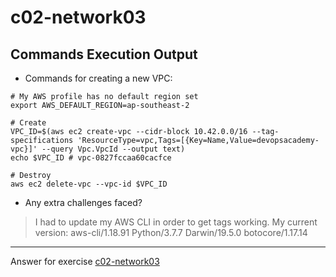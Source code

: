 # c02-network03

## Commands Execution Output

- Commands for creating a new VPC:
```shell script
# My AWS profile has no default region set
export AWS_DEFAULT_REGION=ap-southeast-2

# Create
VPC_ID=$(aws ec2 create-vpc --cidr-block 10.42.0.0/16 --tag-specifications 'ResourceType=vpc,Tags=[{Key=Name,Value=devopsacademy-vpc}]' --query Vpc.VpcId --output text)
echo $VPC_ID # vpc-0827fccaa60cacfce

# Destroy
aws ec2 delete-vpc --vpc-id $VPC_ID
```

- Any extra challenges faced?

> I had to update my AWS CLI in order to get tags working. My current version:
> aws-cli/1.18.91 Python/3.7.7 Darwin/19.5.0 botocore/1.17.14

<!-- Don't change anything below this point-->
***
Answer for exercise [c02-network03](https://github.com/devopsacademyau/academy/blob/893381c6f0b69434d9e8597d3d4b1c17f9bc1371/classes/02class/exercises/c02-network03/README.md)